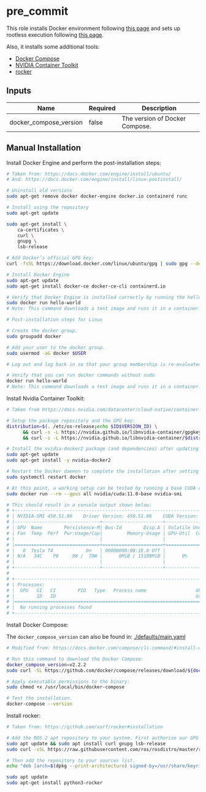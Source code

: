 # pre_commit

This role installs Docker environment following [this page](https://docs.docker.com/engine/install/ubuntu/) and sets up rootless execution following [this page](https://docs.docker.com/engine/install/linux-postinstall/).

Also, it installs some additional tools:

- [Docker Compose](https://github.com/docker/compose)
- [NVIDIA Container Toolkit](https://docs.nvidia.com/datacenter/cloud-native/container-toolkit/install-guide.html#docker)
- [rocker](https://github.com/osrf/rocker)

## Inputs

| Name                   | Required | Description                    |
| ---------------------- | -------- | ------------------------------ |
| docker_compose_version | false    | The version of Docker Compose. |

## Manual Installation

Install Docker Engine and perform the post-installation steps:

```bash
# Taken from: https://docs.docker.com/engine/install/ubuntu/
# And: https://docs.docker.com/engine/install/linux-postinstall/

# Uninstall old versions
sudo apt-get remove docker docker-engine docker.io containerd runc

# Install using the repository
sudo apt-get update

sudo apt-get install \
    ca-certificates \
    curl \
    gnupg \
    lsb-release

# Add Docker’s official GPG key:
curl -fsSL https://download.docker.com/linux/ubuntu/gpg | sudo gpg --dearmor -o /usr/share/keyrings/docker-archive-keyring.gpg

# Install Docker Engine
sudo apt-get update
sudo apt-get install docker-ce docker-ce-cli containerd.io

# Verify that Docker Engine is installed correctly by running the hello-world image.
sudo docker run hello-world
# Note: This command downloads a test image and runs it in a container. When the container runs, it prints a message and exits.

# Post-installation steps for Linux

# Create the docker group.
sudo groupadd docker

# Add your user to the docker group.
sudo usermod -aG docker $USER

# Log out and log back in so that your group membership is re-evaluated.

# Verify that you can run docker commands without sudo
docker run hello-world
# Note: This command downloads a test image and runs it in a container. When the container runs, it prints a message and exits.
```

Install Nvidia Container Toolkit:

<!-- cspell:ignore Disp, Uncorr -->

```bash
# Taken from https://docs.nvidia.com/datacenter/cloud-native/container-toolkit/install-guide.html#setting-up-nvidia-container-toolkit

# Setup the package repository and the GPG key:
distribution=$(. /etc/os-release;echo $ID$VERSION_ID) \
      && curl -s -L https://nvidia.github.io/libnvidia-container/gpgkey | sudo apt-key add - \
      && curl -s -L https://nvidia.github.io/libnvidia-container/$distribution/libnvidia-container.list | sudo tee /etc/apt/sources.list.d/nvidia-container-toolkit.list

# Install the nvidia-docker2 package (and dependencies) after updating the package listing:
sudo apt-get update
sudo apt-get install -y nvidia-docker2

# Restart the Docker daemon to complete the installation after setting the default runtime:
sudo systemctl restart docker

# At this point, a working setup can be tested by running a base CUDA container:
sudo docker run --rm --gpus all nvidia/cuda:11.0-base nvidia-smi

# This should result in a console output shown below:
# +-----------------------------------------------------------------------------+
# | NVIDIA-SMI 450.51.06    Driver Version: 450.51.06    CUDA Version: 11.0     |
# |-------------------------------+----------------------+----------------------+
# | GPU  Name        Persistence-M| Bus-Id        Disp.A | Volatile Uncorr. ECC |
# | Fan  Temp  Perf  Pwr:Usage/Cap|         Memory-Usage | GPU-Util  Compute M. |
# |                               |                      |               MIG M. |
# |===============================+======================+======================|
# |   0  Tesla T4            On   | 00000000:00:1E.0 Off |                    0 |
# | N/A   34C    P8     9W /  70W |      0MiB / 15109MiB |      0%      Default |
# |                               |                      |                  N/A |
# +-------------------------------+----------------------+----------------------+
#
# +-----------------------------------------------------------------------------+
# | Processes:                                                                  |
# |  GPU   GI   CI        PID   Type   Process name                  GPU Memory |
# |        ID   ID                                                   Usage      |
# |=============================================================================|
# |  No running processes found                                                 |
# +-----------------------------------------------------------------------------+
```

Install Docker Compose:

The `docker_compose_version` can also be found in:
[./defaults/main.yaml](./defaults/main.yaml)

```bash
# Modified from: https://docs.docker.com/compose/cli-command/#install-on-linux

# Run this command to download the Docker Compose:
docker_compose_version=v2.2.2
sudo curl -SL https://github.com/docker/compose/releases/download/${docker_compose_version}/docker-compose-$(uname -s)-$(uname -m) -o /usr/local/bin/docker-compose

# Apply executable permissions to the binary:
sudo chmod +x /usr/local/bin/docker-compose

# Test the installation.
docker-compose --version
```

Install rocker:

```bash
# Taken from: https://github.com/osrf/rocker#installation

# Add the ROS 2 apt repository to your system. First authorize our GPG key with apt.
sudo apt update && sudo apt install curl gnupg lsb-release
sudo curl -sSL https://raw.githubusercontent.com/ros/rosdistro/master/ros.key -o /usr/share/keyrings/ros-archive-keyring.gpg

# Then add the repository to your sources list.
echo "deb [arch=$(dpkg --print-architecture) signed-by=/usr/share/keyrings/ros-archive-keyring.gpg] http://packages.ros.org/ros2/ubuntu $(source /etc/os-release && echo $UBUNTU_CODENAME) main" | sudo tee /etc/apt/sources.list.d/ros2.list > /dev/null

sudo apt update
sudo apt-get install python3-rocker
```
